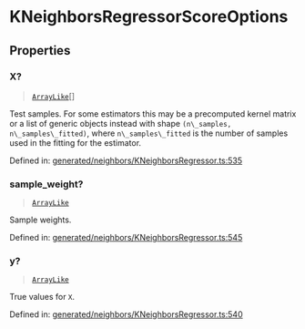 # KNeighborsRegressorScoreOptions

## Properties

### X?

> [`ArrayLike`](../types/ArrayLike.md)[]

Test samples. For some estimators this may be a precomputed kernel matrix or a list of generic objects instead with shape `(n\_samples, n\_samples\_fitted)`, where `n\_samples\_fitted` is the number of samples used in the fitting for the estimator.

Defined in:  [generated/neighbors/KNeighborsRegressor.ts:535](https://github.com/transitive-bullshit/scikit-learn-ts/blob/122b3c0/packages/sklearn/src/generated/neighbors/KNeighborsRegressor.ts#L535)

### sample\_weight?

> [`ArrayLike`](../types/ArrayLike.md)

Sample weights.

Defined in:  [generated/neighbors/KNeighborsRegressor.ts:545](https://github.com/transitive-bullshit/scikit-learn-ts/blob/122b3c0/packages/sklearn/src/generated/neighbors/KNeighborsRegressor.ts#L545)

### y?

> [`ArrayLike`](../types/ArrayLike.md)

True values for `X`.

Defined in:  [generated/neighbors/KNeighborsRegressor.ts:540](https://github.com/transitive-bullshit/scikit-learn-ts/blob/122b3c0/packages/sklearn/src/generated/neighbors/KNeighborsRegressor.ts#L540)
